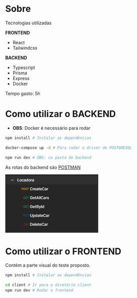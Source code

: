 # Sobre

Tecnologias utilizadas

**FRONTEND**

- React
- Tailwindcss

**BACKEND**

- Typescript
- Prisma
- Express
- Docker

Tempo gasto: 5h

# Como utilizar o BACKEND

- **OBS**: Docker é necessário para rodar

```bash
npm install # Instalar as dependências
```

```bash
docker-compose up -d # Para rodar o driver de POSTGRESQL
```

```bash
npm run dev # OBS: na pasta do backend
```

As rotas do backend são [POSTMAN](https://www.postman.com/bold-zodiac-125512/workspace/softmakers-br/collection/22507292-0dc88546-f5dc-44b6-9d65-5e63ffa817b5?action=share&creator=22507292)

<img src="./examples/routes.png"/>

# Como utilizar o FRONTEND

Contém a parte visual do teste proposto.

```bash
npm install # Instalar as dependências
```

```bash
cd client # Ir para o diretório client
npm run dev # Rodar o frontend
```
